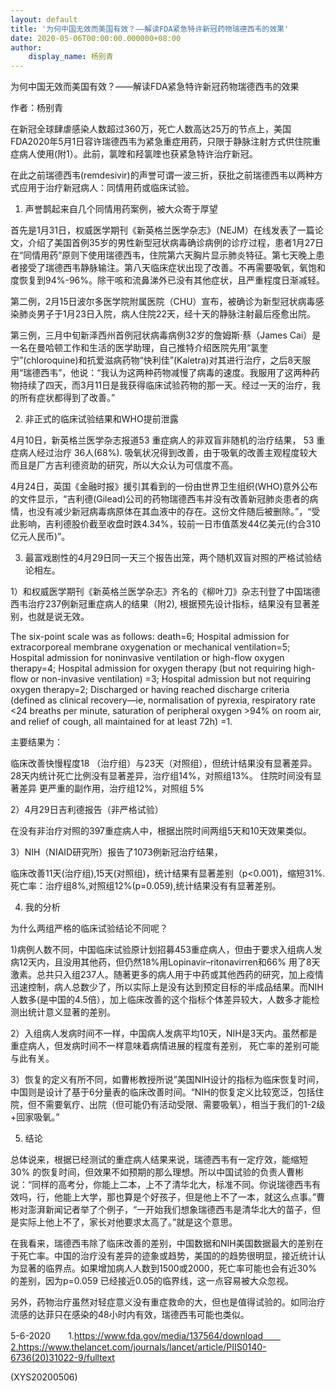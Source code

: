 ```yaml
---
layout: default
title: '为何中国无效而美国有效？——解读FDA紧急特许新冠药物瑞德西韦的效果'
date: 2020-05-06T00:00:00.000000+08:00
author:
    display_name: 杨别青
---
```


为何中国无效而美国有效？——解读FDA紧急特许新冠药物瑞德西韦的效果

作者：杨别青

在新冠全球肆虐感染人数超过360万，死亡人数高达25万的节点上，美国FDA2020年5月1日容许瑞德西韦为紧急重症用药，只限于静脉注射方式供住院重症病人使用(附1）。此前，氯喹和羟氯喹也获紧急特许治疗新冠。

在此之前瑞德西韦(remdesivir)的声誉可谓一波三折，获批之前瑞德西韦以两种方式应用于治疗新冠病人：同情用药或临床试验。

1. 声誉鹊起来自几个同情用药案例，被大众寄于厚望

首先是1月31日，权威医学期刊《新英格兰医学杂志》（NEJM）在线发表了一篇论文，介绍了美国首例35岁的男性新型冠状病毒确诊病例的诊疗过程，患者1月27日在“同情用药”原则下使用瑞德西韦，住院第六天胸片显示肺炎特征。第七天晚上患者接受了瑞德西韦静脉输注。第八天临床症状出现了改善。不再需要吸氧，氧饱和度恢复到94%-96%。除干咳和流鼻涕外已没有其他症状，且严重程度日渐减轻。

第二例，2月15日波尔多医学院附属医院（CHU）宣布，被确诊为新型冠状病毒感染肺炎男子于1月23日入院，病人住院22天，经十天的静脉注射最后痊愈出院。

第三例，三月中旬新泽西州首例冠状病毒病例32岁的詹姆斯·蔡（James Cai）是一名在曼哈顿工作和生活的医学助理，自己推特介绍医院先用“氯奎宁”(chloroquine)和抗爱滋病药物“快利佳”(Kaletra)对其进行治疗，之后8天服用“瑞德西韦”，他说：“我认为这两种药物减慢了病毒的速度。我服用了这两种药物持续了四天，而3月11日是我获得临床试验药物的那一天。经过一天的治疗，我的所有症状都得到了改善。”

2. 非正式的临床试验结果和WHO提前泄露

4月10日，新英格兰医学杂志报道53 重症病人的非双盲非随机的治疗结果，  53 重症病人经过治疗 36人(68%). 吸氧状况得到改善，由于吸氧的改善主观程度较大而且是厂方吉利德资助的研究，所以大众认为可信度不高。

4月24日，英国《金融时报》援引其看到的一份由世界卫生组织(WHO)意外公布的文件显示，“吉利德(Gilead)公司的药物瑞德西韦并没有改善新冠肺炎患者的病情，也没有减少新冠病毒病原体在其血液中的存在。这份文件随后被删除。”，“受此影响，吉利德股价截至收盘时跌4.34%，较前一日市值蒸发44亿美元(约合310亿元人民币)”。

3. 最富戏剧性的4月29日同一天三个报告出笼，两个随机双盲对照的严格试验结论相左。

1）和权威医学期刊《新英格兰医学杂志》齐名的《柳叶刀》杂志刊登了中国瑞德西韦治疗237例新冠重症病人的结果（附2), 根据预先设计指标，结果没有显著差别，也就是说无效。

The six-point scale was as follows: death=6;    Hospital admission for extracorporeal membrane oxygenation or mechanical ventilation=5;    Hospital admission for noninvasive ventilation or high-flow oxygen therapy=4;    Hospital admission for oxygen therapy (but not requiring high-flow or non-invasive ventilation) =3;    Hospital admission but not requiring oxygen therapy=2;    Discharged or having reached discharge criteria (defined as clinical recovery—ie, normalisation of pyrexia, respiratory rate <24 breaths per minute, saturation of peripheral oxygen >94% on room air, and relief of cough, all maintained for at least 72h) =1.

主要结果为：

临床改善快慢程度18 （治疗组）与23天（对照组），但统计结果没有显著差异。    	28天内统计死亡比例没有显著差异，治疗组14%，对照组13%。    	住院时间没有显著差异    	更严重的副作用，治疗组12%，对照组 5%

2）4月29日吉利德报告（非严格试验）

在没有非治疗对照的397重症病人中，根据出院时间两组5天和10天效果类似。

3）NIH（NIAID研究所）报告了1073例新冠治疗结果，

临床改善11天(治疗组),15天(对照组)，统计结果有显著差别（p<0.001)，缩短31%.    	死亡率：治疗组8%,对照组12%(p=0.059),统计结果没有有显著差别。

4. 我的分析

为什么两组严格的临床试验结论不同呢？

1)病例人数不同，中国临床试验原计划招募453重症病人，但由于要求入组病人发病12天内，且没用其他药，但仍然18%用Lopinavir–ritonavirren和66% 用了8天激素。总共只入组237人。随著更多的病人用于中药或其他西药的研究，加上疫情迅速控制，病人总数少了，所以实际上是没有达到预定目标的半成品结果。而NIH人数多(是中国的4.5倍），加上临床改善的这个指标个体差异较大，人数多才能检测出统计意义显著的差别。

2）入组病人发病时间不一样，中国病人发病平均10天，NIH是3天内。虽然都是重症病人，但发病时间不一样意味着病情进展的程度有差别， 死亡率的差别可能与此有关。

3）恢复的定义有所不同，如曹彬教授所说”美国NIH设计的指标为临床恢复时间，中国则是设计了基于6分量表的临床改善时间。“NIH的恢复定义比较宽泛，包括住院，但不需要氧疗、出院（但可能仍有活动受限、需要吸氧），相当于我们的1-2级+回家吸氧。”

5. 结论

总体说来，根据已经测试的重症病人结果来说，瑞德西韦有一定疗效，能缩短30% 的恢复时间，但效果不如预期的那么理想。所以中国试验的负责人曹彬说：“同样的高考分，你能上二本，上不了清华北大，标准不同。你说瑞德西韦有效吗，行，他能上大学，那也算是个好孩子，但是他上不了一本，就这么点事。”曹彬对澎湃新闻记者举了个例子，“一开始我们想象瑞德西韦是清华北大的苗子，但是实际上他上不了，家长对他要求太高了。”就是这个意思。

在我看来，瑞德西韦除了临床改善的差别，中国数据和NIH美国数据最大的差别在于死亡率。中国的治疗没有差异的迹象或趋势，美国的的趋势很明显，接近统计认为显著的临界点。如果增加病人人数到1500或2000，死亡率可能也会有近30% 的差别，因为p=0.059 已经接近0.05的临界线，这一点容易被大众忽视。

另外，药物治疗虽然对轻症意义没有重症救命的大，但也是值得试验的。如同治疗流感的达菲只在感染的48小时内有效，瑞德西韦可能也类似。

5-6-2020　　1.https://www.fda.gov/media/137564/download　　2.https://www.thelancet.com/journals/lancet/article/PIIS0140-6736(20)31022-9/fulltext

(XYS20200506)

